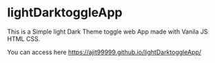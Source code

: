 # lightDarktoggleApp

This is a Simple light Dark Theme toggle web App made with Vanila JS HTML CSS.

You can access here https://ajit99999.github.io/lightDarktoggleApp/

